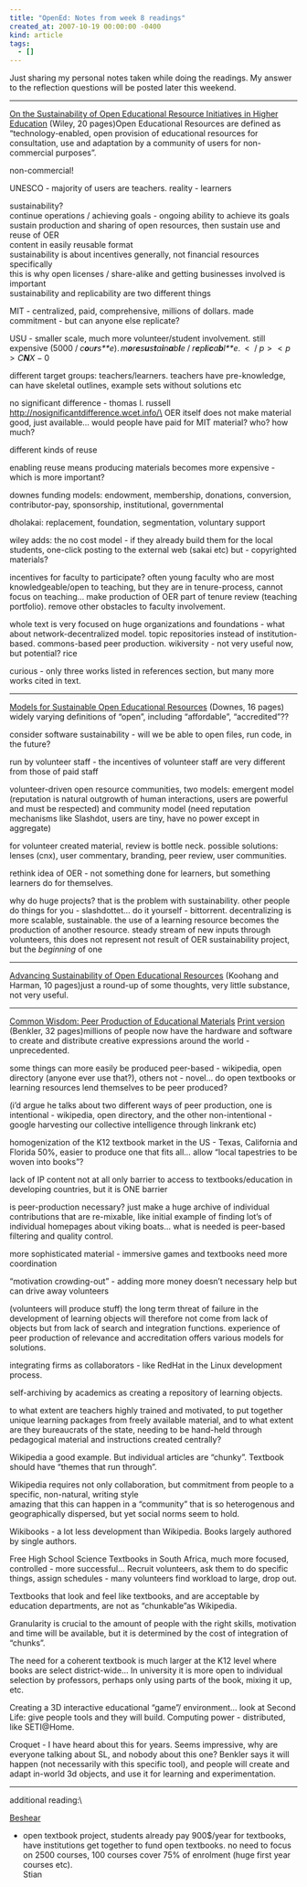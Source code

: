 ```yaml
---
title: "OpenEd: Notes from week 8 readings"
created_at: 2007-10-19 00:00:00 -0400
kind: article
tags:
  - []
---
```


Just sharing my personal notes taken while doing the readings. My answer
to the reflection questions will be posted later this weekend.

* * * * *

[On the Sustainability of Open Educational Resource Initiatives in
Higher
Education](http://www.oecd.org/dataoecd/33/9/38645447.pdf "http://www.oecd.org/dataoecd/33/9/38645447.pdf")
(Wiley, 20 pages)Open Educational Resources are defined as
“technology-enabled, open provision of educational resources for
consultation, use and adaptation by a community of users for
non-commercial purposes”.

non-commercial!

UNESCO - majority of users are teachers. reality - learners

sustainability?\
 continue operations / achieving goals - ongoing ability to achieve its
goals\
 sustain production and sharing of open resources, then sustain use and
reuse of OER\
 content in easily reusable format\
 sustainability is about incentives generally, not financial resources
specifically\
 this is why open licenses / share-alike and getting businesses involved
is important\
 sustainability and replicability are two different things

MIT - centralized, paid, comprehensive, millions of dollars. made
commitment - but can anyone else replicate?

USU - smaller scale, much more volunteer/student involvement. still
expensive
(5000 / *c**o**u**r**s**e*). *m**o**r**e**s**u**s**t**a**i**n**a**b**l**e* / *r**e**p**l**i**c**a**b**l**e*.  \<  / *p* \>  \< *p* \> *C**N**X* − 0

different target groups: teachers/learners. teachers have pre-knowledge,
can have skeletal outlines, example sets without solutions etc

no significant difference - thomas l. russell
http://nosignificantdifference.wcet.info/\
 OER itself does not make material good, just available… would people
have paid for MIT material? who? how much?

different kinds of reuse

enabling reuse means producing materials becomes more expensive - which
is more important?

downes funding models: endowment, membership, donations, conversion,
contributor-pay, sponsorship, institutional, governmental

dholakai: replacement, foundation, segmentation, voluntary support

wiley adds: the no cost model - if they already build them for the local
students, one-click posting to the external web (sakai etc) but -
copyrighted materials?

incentives for faculty to participate? often young faculty who are most
knowledgeable/open to teaching, but they are in tenure-process, cannot
focus on teaching… make production of OER part of tenure review
(teaching portfolio). remove other obstacles to faculty involvement.

whole text is very focused on huge organizations and foundations - what
about network-decentralized model. topic repositories instead of
institution-based. commons-based peer production. wikiversity - not very
useful now, but potential? rice

curious - only three works listed in references section, but many more
works cited in text.

* * * * *

[Models for Sustainable Open Educational
Resources](http://ijklo.org/Volume3/IJKLOv3p029-044Downes.pdf "http://ijklo.org/Volume3/IJKLOv3p029-044Downes.pdf")
(Downes, 16 pages)\
 widely varying definitions of “open”, including “affordable”,
“accredited”??

consider software sustainability - will we be able to open files, run
code, in the future?

run by volunteer staff - the incentives of volunteer staff are very
different from those of paid staff

volunteer-driven open resource communities, two models: emergent model
(reputation is natural outgrowth of human interactions, users are
powerful and must be respected) and community model (need reputation
mechanisms like Slashdot, users are tiny, have no power except in
aggregate)

for volunteer created material, review is bottle neck. possible
solutions: lenses (cnx), user commentary, branding, peer review, user
communities.

rethink idea of OER - not something done for learners, but something
learners do for themselves.

why do huge projects? that is the problem with sustainability. other
people do things for you - slashdottet… do it yourself - bittorrent.
decentralizing is more scalable, sustainable. the use of a learning
resource becomes the production of another resource. steady stream of
new inputs through volunteers, this does not represent not result of OER
sustainability project, but the *beginning* of one

* * * * *

[Advancing Sustainability of Open Educational
Resources](http://proceedings.informingscience.org/InSITE2007/IISITv4p535-544Kooh275.pdf "http://proceedings.informingscience.org/InSITE2007/IISITv4p535-544Kooh275.pdf")
(Koohang and Harman, 10 pages)just a round-up of some thoughts, very
little substance, not very useful.

* * * * *

[Common Wisdom: Peer Production of Educational
Materials](http://www.benkler.org/Common_Wisdom.pdf "http://www.benkler.org/Common_Wisdom.pdf")
[Print
version](http://www.lulu.com/content/162436 "http://www.lulu.com/content/162436")
(Benkler, 32 pages)millions of people now have the hardware and software
to create and distribute creative expressions around the world -
unprecedented.

some things can more easily be produced peer-based - wikipedia, open
directory (anyone ever use that?), others not - novel… do open textbooks
or learning resources lend themselves to be peer produced?

(i’d argue he talks about two different ways of peer production, one is
intentional - wikipedia, open directory, and the other non-intentional -
google harvesting our collective intelligence through linkrank etc)

homogenization of the K12 textbook market in the US - Texas, California
and Florida 50%, easier to produce one that fits all… allow “local
tapestries to be woven into books”?

lack of IP content not at all only barrier to access to
textbooks/education in developing countries, but it is ONE barrier

is peer-production necessary? just make a huge archive of individual
contributions that are re-mixable, like initial example of finding lot’s
of individual homepages about viking boats… what is needed is peer-based
filtering and quality control.

more sophisticated material - immersive games and textbooks need more
coordination

“motivation crowding-out” - adding more money doesn’t necessary help but
can drive away volunteers

(volunteers will produce stuff) the long term threat of failure in the
development of learning objects will therefore not come from lack of
objects but from lack of search and integration functions. experience of
peer production of relevance and accreditation offers various models for
solutions.

integrating firms as collaborators - like RedHat in the Linux
development process.

self-archiving by academics as creating a repository of learning
objects.

to what extent are teachers highly trained and motivated, to put
together unique learning packages from freely available material, and to
what extent are they bureaucrats of the state, needing to be hand-held
through pedagogical material and instructions created centrally?

Wikipedia a good example. But individual articles are “chunky”. Textbook
should have “themes that run through”.

Wikipedia requires not only collaboration, but commitment from people to
a specific, non-natural, writing style\
 amazing that this can happen in a “community” that is so heterogenous
and geographically dispersed, but yet social norms seem to hold.

Wikibooks - a lot less development than Wikipedia. Books largely
authored by single authors.

Free High School Science Textbooks in South Africa, much more focused,
controlled - more successful… Recruit volunteers, ask them to do
specific things, assign schedules - many volunteers find workload to
large, drop out.

Textbooks that look and feel like textbooks, and are acceptable by
education departments, are not as “chunkable”as Wikipedia.

Granularity is crucial to the amount of people with the right skills,
motivation and time will be available, but it is determined by the cost
of integration of “chunks”.

The need for a coherent textbook is much larger at the K12 level where
books are select district-wide… In university it is more open to
individual selection by professors, perhaps only using parts of the
book, mixing it up, etc.

Creating a 3D interactive educational “game”/ environment… look at
Second Life: give people tools and they will build. Computing power -
distributed, like SETI@Home.

Croquet - I have heard about this for years. Seems impressive, why are
everyone talking about SL, and nobody about this one? Benkler says it
will happen (not necessarily with this specific tool), and people will
create and adapt in-world 3d objects, and use it for learning and
experimentation.

* * * * *

additional reading:\

[Beshear](http://cosl.usu.edu/media/presentations/opened2005/OpenEd2005-Beshears.ppt)
- open textbook project, students already pay 900\$/year for textbooks,
have institutions get together to fund open textbooks. no need to focus
on 2500 courses, 100 courses cover 75% of enrolment (huge first year
courses etc).\
 Stian
